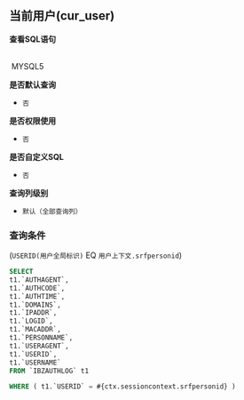 ## 当前用户(cur_user) <!-- {docsify-ignore-all} -->



<p class="panel-title"><b>查看SQL语句</b></p>
<br>

<el-row>
&nbsp;<el-tag @click="MYSQL5 = true">MYSQL5</el-tag>
</el-row>

<br>
<p class="panel-title"><b>是否默认查询</b></p>

* `否`

<p class="panel-title"><b>是否权限使用</b></p>

* `否`

<p class="panel-title"><b>是否自定义SQL</b></p>

* `否`

<p class="panel-title"><b>查询列级别</b></p>

* `默认（全部查询列）`



### 查询条件

(`USERID(用户全局标识)` EQ `用户上下文.srfpersonid`)





<el-dialog v-model="MYSQL5" title="MYSQL5">

```sql
SELECT
t1.`AUTHAGENT`,
t1.`AUTHCODE`,
t1.`AUTHTIME`,
t1.`DOMAINS`,
t1.`IPADDR`,
t1.`LOGID`,
t1.`MACADDR`,
t1.`PERSONNAME`,
t1.`USERAGENT`,
t1.`USERID`,
t1.`USERNAME`
FROM `IBZAUTHLOG` t1 

WHERE ( t1.`USERID` = #{ctx.sessioncontext.srfpersonid} )
```

</el-dialog>

<script>
 const { createApp } = Vue
  createApp({
    data() {
      return {
                MYSQL5 : false
        
      }
    },
    methods: {
    }
  }).use(ElementPlus).mount('#app')
</script>